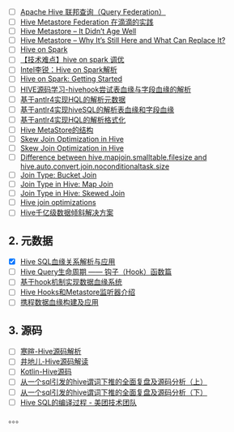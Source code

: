 - [ ] [Apache Hive 联邦查询（Query Federation）](https://www.iteblog.com/archives/2524.html)
- [ ] [Hive Metastore Federation 在滴滴的实践](https://www.infoq.cn/article/omojfm0tmidpshhtte8m)
- [ ] [Hive Metastore – It Didn’t Age Well](https://lakefs.io/hive-metastore-it-didnt-age-well/)
- [ ] [Hive Metastore – Why It’s Still Here and What Can Replace It?](https://lakefs.io/hive-metastore-why-its-still-here-and-what-can-replace-it/)
- [ ] [Hive on Spark](https://cwiki.apache.org/confluence/display/Hive/Hive+on+Spark)
- [ ] [【技术难点】hive on spark 调优](https://mp.weixin.qq.com/s/GMk-KPCaKSe8Mj3BrFxs7A)
- [ ] [Intel李锐：Hive on Spark解析](https://mp.weixin.qq.com/s/sPMLkbLKG_KQo_DRoPcjvg)
- [ ] [Hive on Spark: Getting Started](https://cwiki.apache.org/confluence/display/Hive/Hive+on+Spark%3A+Getting+Started)
- [ ] [HIVE源码学习-hivehook尝试表血缘与字段血缘的解析](http://ganjiacheng.cn/article/2020/article_16_HIVE%E6%BA%90%E7%A0%81%E5%AD%A6%E4%B9%A0-hivehook%E5%B0%9D%E8%AF%95%E8%A1%80%E7%BC%98%E8%A7%A3%E6%9E%90/)
- [ ] [基于antlr4实现HQL的解析元数据](http://ganjiacheng.cn/article/2020/article_6_%E5%9F%BA%E4%BA%8Eantlr4%E5%AE%9E%E7%8E%B0HQL%E7%9A%84%E8%A7%A3%E6%9E%90-%E5%85%83%E6%95%B0%E6%8D%AE/)
- [ ] [基于antlr4实现hiveSQL的解析表血缘和字段血缘](http://ganjiacheng.cn/article/2020/article_14_%E5%9F%BA%E4%BA%8Eantlr4%E5%AE%9E%E7%8E%B0HQL%E7%9A%84%E8%A7%A3%E6%9E%90-%E8%A1%A8%E8%A1%80%E7%BC%98%E5%92%8C%E5%AD%97%E6%AE%B5%E8%A1%80%E7%BC%98/)
- [ ] [基于antlr4实现HQL的解析格式化](http://ganjiacheng.cn/article/2020/article_12_%E5%9F%BA%E4%BA%8Eantlr4%E5%AE%9E%E7%8E%B0HQL%E7%9A%84%E8%A7%A3%E6%9E%90-%E6%A0%BC%E5%BC%8F%E5%8C%96/)
- [ ] [Hive MetaStore的结构](https://www.jianshu.com/p/420ddb3bde7f)
- [ ] [Skew Join Optimization in Hive](https://medium.com/expedia-group-tech/skew-join-optimization-in-hive-b66a1f4cc6ba)
- [ ] [Skew Join Optimization in Hive
](https://letsexplorehadoop.blogspot.com/2016/06/skew-join-optimization-in-hive.html?m=1)
- [ ] [Difference between hive.mapjoin.smalltable.filesize and hive.auto.convert.join.noconditionaltask.size](http://www.openkb.info/2016/01/difference-between-hivemapjoinsmalltabl.html)
- [ ] [Join Type: Bucket Join](https://weidongzhou.wordpress.com/2017/06/09/join-type-bucket-join/)
- [ ] [Join Type in Hive: Map Join](https://weidongzhou.wordpress.com/2017/06/07/join-type-in-hive-map-join/)
- [ ] [Join Type in Hive: Skewed Join](https://weidongzhou.wordpress.com/2017/06/08/join-type-in-hive-skewed-join/)
- [ ] [Hive join optimizations](https://www.slideshare.net/SzehonHo/hive-join-optimizations-mr-and-spark-53265877)
- [ ] [Hive千亿级数据倾斜解决方案](https://mp.weixin.qq.com/s/BlCJBZwFzr9_VU4vj3TUIg)

## 2. 元数据

- [x] [Hive SQL血缘关系解析与应用](https://mp.weixin.qq.com/s/65iKzNfG-x5R13vZ2hI71Q)
- [ ] [Hive Query生命周期 —— 钩子（Hook）函数篇](https://mp.weixin.qq.com/s/2DadPHe27yrCcnCc2S8oqw)
- [ ] [基于hook机制实现数据血缘系统](https://mp.weixin.qq.com/s/LG2ZWZkV3sFA8sYPcAtEfA)
- [ ] [Hive Hooks和Metastore监听器介绍](https://mp.weixin.qq.com/s/VVBWK_5bVVL8IfqW9EmK7w)
- [ ] [携程数据血缘构建及应用](https://mp.weixin.qq.com/s/LGK3YPZCe6oPTf48QaAIqA)

## 3. 源码

- [ ] [寒暄-Hive源码解析](https://blog.csdn.net/qq_41106844/category_10170718.html)
- [ ] [井地儿-Hive源码解读](https://www.jianshu.com/nb/35911917)
- [ ] [Kotlin-Hive源码](https://www.cnblogs.com/wuxiaolong4/category/1553297.html)
- [ ] [从一个sql引发的hive谓词下推的全面复盘及源码分析（上）](https://mp.weixin.qq.com/s/ZwoAjkMlvAOoOI8Z-QNFsQ)
- [ ] [从一个sql引发的hive谓词下推的全面复盘及源码分析（下）](https://mp.weixin.qq.com/s/IW8dB-zRhCpN7OjFID2oNQ)
- [ ] [Hive SQL的编译过程 - 美团技术团队](https://tech.meituan.com/2014/02/12/hive-sql-to-mapreduce.html)

。。。
